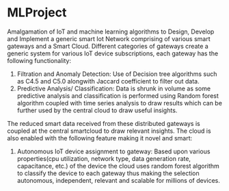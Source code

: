 # MLProject
Amalgamation of IoT and machine learning algorithms to Design, Develop and Implement a generic smart Iot Network
comprising of various smart gateways and a Smart Cloud.
Different categories of gateways create a generic system for various IoT device subscriptions, each gateway has the following
functionality:
1. Filtration and Anomaly Detection: Use of Decision tree algorithms such as C4.5 and C5.0 alongwith Jaccard coefficient
to filter out data.
2. Predictive Analysis/ Classification: Data is shrunk in volume as some predictive analysis and classification is performed
using Random forest algorithm coupled with time series analysis to draw results which can be further used by the central
cloud to draw useful insights.

The reduced smart data received from these distributed gateways is coupled at the central smartcloud to draw relevant insights.
The cloud is also enabled with the following feature making it novel and smart:
1. Autonomous IoT device assignment to gateway: Based upon various properties(cpu utilization, network type, data
generation rate, capacitance, etc.) of the device the cloud uses random forest algorithm to classify the device to each
gateway thus making the selection autonomous, independent, relevant and scalable for millions of devices.
